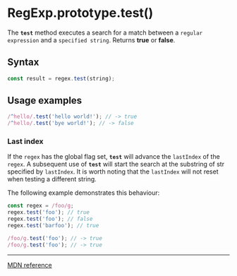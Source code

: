 # RegExp.prototype.test()

The **`test`** method executes a search for a match between a `regular expression` and a `specified string`. Returns **true** or **false**.

## Syntax

```js
const result = regex.test(string);
```

## Usage examples

```js
/^hello/.test('hello world!'); // -> true
/^hello/.test('bye world!'); // -> false
```

### Last index

If the `regex` has the global flag set, **`test`** will advance the `lastIndex` of the `regex`. A subsequent use of **`test`** will start the search at the substring of str specified by `lastIndex`. It is worth noting that the `lastIndex` will not reset when testing a different string.

The following example demonstrates this behaviour:

```js
const regex = /foo/g;
regex.test('foo'); // true
regex.test('foo'); // false
regex.test('barfoo'); // true

/foo/g.test('foo'); // -> true
/foo/g.test('foo'); // -> true
```

---

[MDN reference](https://developer.mozilla.org/en-US/docs/Web/JavaScript/Reference/Global_Objects/RegExp/test)
